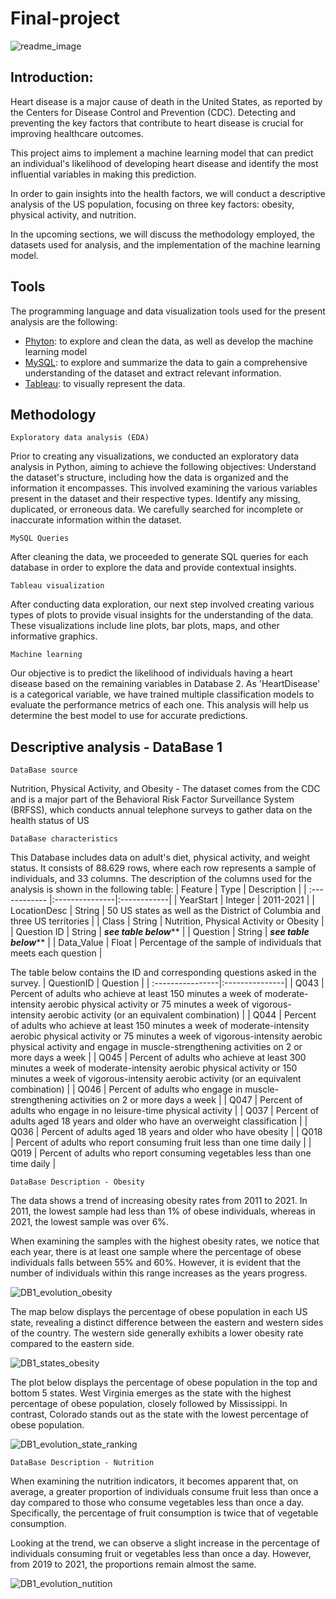 # Final-project 
![readme_image](https://github.com/laumosa/Final-project/assets/83134591/e72b7e4e-5d00-4f21-81b5-daa8a9252123)


## Introduction:

Heart disease is a major cause of death in the United States, as reported by the Centers for Disease Control and Prevention (CDC). Detecting and preventing the key factors that contribute to heart disease is crucial for improving healthcare outcomes. 

This project aims to implement a machine learning model that can predict an individual's likelihood of developing heart disease and identify the most influential variables in making this prediction.

In order to gain insights into the health factors, we will conduct a descriptive analysis of the US population, focusing on three key factors: obesity, physical activity, and nutrition.

In the upcoming sections, we will discuss the methodology employed, the datasets used for analysis, and the implementation of the machine learning model.

## Tools

The programming language and data visualization tools used for the present analysis are the following: 
- <ins>Phyton</ins>: to explore and clean the data, as well as develop the machine learning model
- <ins>MySQL</ins>: to explore and summarize the data to gain a comprehensive understanding of the dataset and extract relevant information.
- <ins>Tableau</ins>: to visually represent the data.

## Methodology

```Exploratory data analysis (EDA)```

Prior to creating any visualizations, we conducted an exploratory data analysis in Python, aiming to achieve the following objectives:
Understand the dataset's structure, including how the data is organized and the information it encompasses. This involved examining the various variables present in the dataset and their respective types.
Identify any missing, duplicated, or erroneous data. We carefully searched for incomplete or inaccurate information within the dataset.

```MySQL Queries```

After cleaning the data, we proceeded to generate SQL queries for each database in order to explore the data and provide contextual insights.

```Tableau visualization```

After conducting data exploration, our next step involved creating various types of plots to provide visual insights for the understanding of the data. These visualizations include line plots, bar plots, maps, and other informative graphics.

```Machine learning```

Our objective is to predict the likelihood of individuals having a heart disease based on the remaining variables in Database 2. As 'HeartDisease' is a categorical variable, we have trained multiple classification models to evaluate the performance metrics of each one. This analysis will help us determine the best model to use for accurate predictions.

## Descriptive analysis - DataBase 1

```DataBase source```

Nutrition, Physical Activity, and Obesity - The dataset comes from the CDC and is a major part of the Behavioral Risk Factor Surveillance System (BRFSS), which conducts annual telephone surveys to gather data on the health status of US

```DataBase characteristics```

This Database includes data on adult's diet, physical activity, and weight status. It consists of 88.629 rows, where each row represents a sample of individuals, and 33 columns. The description of the columns used for the analysis is shown in the following table:
| Feature       | Type           | Description |
| :------------ |:---------------|:------------|
| YearStart     | Integer        | 2011-2021 |
| LocationDesc  | String         | 50 US states as well as the District of Columbia and three US territories |
| Class         | String         | Nutrition, Physical Activity or Obesity |
| Question ID   | String         | ***see table below***** |
| Question      | String         | ***see table below***** |
| Data_Value    | Float          |  Percentage of the sample of individuals that meets each question |

The table below contains the ID and corresponding questions asked in the survey.
| QuestionID      | Question           |
| :----------------|:---------------|
| Q043             | Percent of adults who achieve at least 150 minutes a week of moderate-intensity aerobic physical activity or 75 minutes a week of vigorous-intensity aerobic activity (or an equivalent combination) |
| Q044             | Percent of adults who achieve at least 150 minutes a week of moderate-intensity aerobic physical activity or 75 minutes a week of vigorous-intensity aerobic physical activity and engage in muscle-strengthening activities on 2 or more days a week |
| Q045             | Percent of adults who achieve at least 300 minutes a week of moderate-intensity aerobic physical activity or 150 minutes a week of vigorous-intensity aerobic activity (or an equivalent combination) |
| Q046             | Percent of adults who engage in muscle-strengthening activities on 2 or more days a week |
| Q047             | Percent of adults who engage in no leisure-time physical activity |
| Q037             | Percent of adults aged 18 years and older who have an overweight classification |
| Q036             | Percent of adults aged 18 years and older who have obesity |
| Q018             | Percent of adults who report consuming fruit less than one time daily |
| Q019             | Percent of adults who report consuming vegetables less than one time daily |

```DataBase Description - Obesity```

The data shows a trend of increasing obesity rates from 2011 to 2021. In 2011, the lowest sample had less than 1% of obese individuals, whereas in 2021, the lowest sample was over 6%.

When examining the samples with the highest obesity rates, we notice that each year, there is at least one sample where the percentage of obese individuals falls between 55% and 60%. However, it is evident that the number of individuals within this range increases as the years progress.

![DB1_evolution_obesity](https://github.com/laumosa/Final-project/assets/83134591/fdf734a6-d5de-451d-a6ce-e790be657411)

The map below displays the percentage of obese population in each US state, revealing a distinct difference between the eastern and western sides of the country. The western side generally exhibits a lower obesity rate compared to the eastern side.

![DB1_states_obesity](https://github.com/laumosa/Final-project/assets/83134591/84eeb6d5-08e7-4025-8de5-a7e4f7550674)

The plot below displays the percentage of obese population in the top and bottom 5 states. West Virginia emerges as the state with the highest percentage of obese population, closely followed by Mississippi. In contrast, Colorado stands out as the state with the lowest percentage of obese population.

![DB1_evolution_state_ranking](https://github.com/laumosa/Final-project/assets/83134591/c546caba-04f4-4430-9d78-a32aaa432391)

```DataBase Description - Nutrition```

When examining the nutrition indicators, it becomes apparent that, on average, a greater proportion of individuals consume fruit less than once a day compared to those who consume vegetables less than once a day. Specifically, the percentage of fruit consumption is twice that of vegetable consumption.

Looking at the trend, we can observe a slight increase in the percentage of individuals consuming fruit or vegetables less than once a day. However, from 2019 to 2021, the proportions remain almost the same.

![DB1_evolution_nutition](https://github.com/laumosa/Final-project/assets/83134591/493b2fcc-cc24-4263-ae32-56016f16b759)









